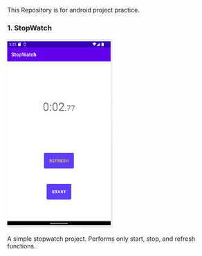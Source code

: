 This Repository is for android project practice.

### 1. StopWatch
![StopWatch](StopWatch/doc/Stopwatch_Sample.png)

A simple stopwatch project. Performs only start, stop, and refresh functions.